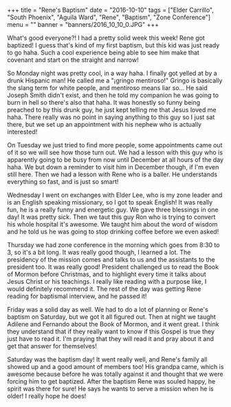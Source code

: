 +++
title = "Rene's Baptism"
date = "2016-10-10"
tags = ["Elder Carrillo", "South Phoenix", "Aguila Ward", "Rene", "Baptism", "Zone Conference"]
menu = ""
banner = "banners/2016_10_10_0.JPG"
+++

What's good everyone?! I had a pretty solid week this week! Rene got
baptized! I guess that's kind of my first baptism, but this kid was
just ready to go haha. Such a cool experience being able to see him
make that covenant and start on the straight and narrow!

So Monday night was pretty cool, in a way haha. I finally got yelled
at by a drunk Hispanic man! He called me a "¡gringo mentiroso!" Gringo
is basically the slang term for white people, and mentiroso means liar
so... He said Joseph Smith didn't exist, and then he told my companion
he was going to burn in hell so there's also that haha. It was
honestly so funny being preached to by this drunk guy, he just kept
telling me that Jesus loved me haha. There really was no point in
saying anything to this guy so I just sat there, but we set up an
appointment with his nephew who is actually interested!

On Tuesday we just tried to find more people, some appointments came
out of it so we will see how those turn out. We had a lesson with this
guy who is apparently going to be busy from now until December at all
hours of the day haha. We but down a reminder to visit him in December
though, if I'm even still here. Then we had a lesson with Rene who is
a baller. He understands everything so fast, and is just so smart!

Wednesday I went on exchanges with Elder Lee, who is my zone leader
and is an English speaking missionary, so I got to speak English! It
was really fun, he is a really funny and energetic guy. We gave three
blessings in one day! It was pretty sick. Then we taut this guy Ron
who is trying to convert his whole hospital it's awesome. We taught
him about the word of wisdom and he told us he was going to stop
drinking coffee before we even asked!

Thursday we had zone conference in the morning which goes from 8:30 to
3, so it's a bit long. It was really good though, I learned a lot. The
presidency of the mission comes and talks to us and the assistants to
the president too. It was really good! President challenged us to read
the Book of Mormon before Christmas, and to highlight every time it
talks about Jesus Christ or his teachings. I really like reading with
a purpose like, I would definitely recommend it. The rest of the day
was getting Rene reading for baptismal interview, and he passed it!

Friday was a solid day as well. We had to do a lot of planning or
Rene's baptism on Saturday, but we got it all figured out. Then at
night we taught Adilene and Fernando about the Book of Mormon, and it
went great. I think they understand that if they really want to know
if this Gospel is true they just have to read it. I'm praying that
they will read it and pray about it and get that answer for
themselves!

Saturday was the baptism day! It went really well, and Rene's family
all showed up and a good amount of members too! His grandpa came,
which is awesome because before he was totally against it and thought
that we were forcing him to get baptized. After the baptism Rene was
souled happy, he spirit was there for sure! He says he wants to serve
a mission when he is older! I really hope he does!

